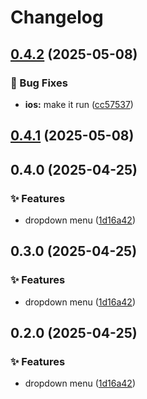 # Changelog

## [0.4.2](https://github.com/shovel-kun/native-ui/compare/v0.4.1...v0.4.2) (2025-05-08)

### 🐛 Bug Fixes

* **ios:** make it run ([cc57537](https://github.com/shovel-kun/native-ui/commit/cc5753775e38950db3f1376b899683200ae36e9f))

## [0.4.1](https://github.com/shovel-kun/native-ui/compare/v0.4.0...v0.4.1) (2025-05-08)

## 0.4.0 (2025-04-25)

### ✨ Features

* dropdown menu ([1d16a42](https://github.com/shovel-kun/native-ui/commit/1d16a42f33d5e2a5b5039dfe780fbbf8ac2cb827))

## 0.3.0 (2025-04-25)

### ✨ Features

* dropdown menu ([1d16a42](https://github.com/shovel-kun/native-ui/commit/1d16a42f33d5e2a5b5039dfe780fbbf8ac2cb827))

## 0.2.0 (2025-04-25)

### ✨ Features

* dropdown menu ([1d16a42](https://github.com/shovel-kun/native-ui/commit/1d16a42f33d5e2a5b5039dfe780fbbf8ac2cb827))

